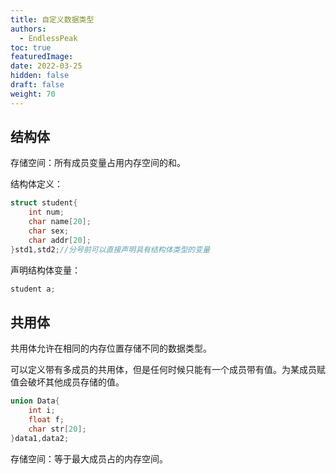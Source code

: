 ```yaml
---
title: 自定义数据类型
authors:
  - EndlessPeak
toc: true
featuredImage: 
date: 2022-03-25
hidden: false
draft: false
weight: 70
---
```


## 结构体

存储空间：所有成员变量占用内存空间的和。

结构体定义：

```c
struct student{
	int num;
    char name[20];
    char sex;
    char addr[20];
}std1,std2;//分号前可以直接声明具有结构体类型的变量
```

声明结构体变量：

```c
student a;
```

## 共用体

共用体允许在相同的内存位置存储不同的数据类型。

可以定义带有多成员的共用体，但是任何时候只能有一个成员带有值。为某成员赋值会破坏其他成员存储的值。

```c
union Data{
    int i;
    float f;
    char str[20];
}data1,data2;
```

存储空间：等于最大成员占的内存空间。
